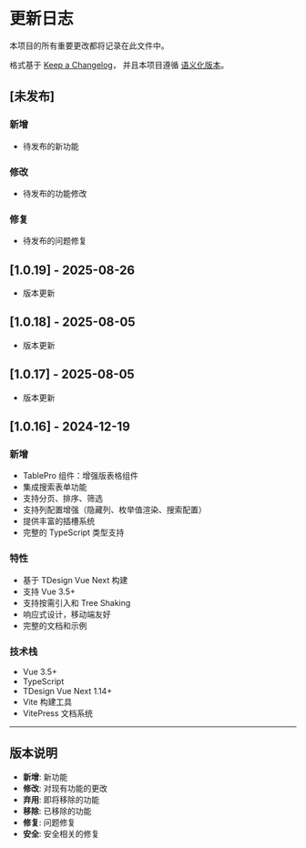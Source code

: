 # 更新日志

本项目的所有重要更改都将记录在此文件中。

格式基于 [Keep a Changelog](https://keepachangelog.com/zh-CN/1.0.0/)，
并且本项目遵循 [语义化版本](https://semver.org/lang/zh-CN/)。

## [未发布]

### 新增
- 待发布的新功能

### 修改
- 待发布的功能修改

### 修复
- 待发布的问题修复

## [1.0.19] - 2025-08-26

- 版本更新


## [1.0.18] - 2025-08-05

- 版本更新


## [1.0.17] - 2025-08-05

- 版本更新


## [1.0.16] - 2024-12-19

### 新增
- TablePro 组件：增强版表格组件
- 集成搜索表单功能
- 支持分页、排序、筛选
- 支持列配置增强（隐藏列、枚举值渲染、搜索配置）
- 提供丰富的插槽系统
- 完整的 TypeScript 类型支持

### 特性
- 基于 TDesign Vue Next 构建
- 支持 Vue 3.5+
- 支持按需引入和 Tree Shaking
- 响应式设计，移动端友好
- 完整的文档和示例

### 技术栈
- Vue 3.5+
- TypeScript
- TDesign Vue Next 1.14+
- Vite 构建工具
- VitePress 文档系统

---

## 版本说明

- **新增**: 新功能
- **修改**: 对现有功能的更改
- **弃用**: 即将移除的功能
- **移除**: 已移除的功能
- **修复**: 问题修复
- **安全**: 安全相关的修复